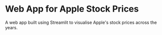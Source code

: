 # Web App for Apple Stock Prices
A web app built using Streamlit to visualise Apple's stock prices across the years.
